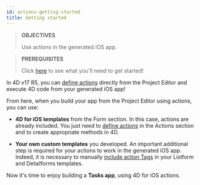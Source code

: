 ```yaml
---
id: actions-getting-started
title: Getting started
---
```


> **OBJECTIVES**
>
> Use actions in the generated iOS app.


> **PREREQUISITES**
>
> Click [here](prerequisites.html) to see what you'll need to get started!

In 4D v17 R5, you can [define actions](actions.html) directly from the Project Editor and execute 4D code from your generated iOS app!

From here, when you build your app from the Project Editor using actions, you can use:

* **4D for iOS templates** from the Form section. In this case, actions are already included. You just need to [define actions](define-first-action.html) in the Actions section and to create appropriate methods in 4D.

* **Your own custom templates** you developed. An important additional step is required for your actions to work in the generated iOS app. Indeed, it is necessary to manually [include action Tags](action-custom-template.html) in your Listform and Detailforms templates. 

Now it's time to enjoy building a **Tasks app**, using 4D for iOS actions.
